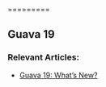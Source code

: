 =========

## Guava 19


### Relevant Articles:
- [Guava 19: What’s New?](http://www.baeldung.com/whats-new-in-guava-19)
